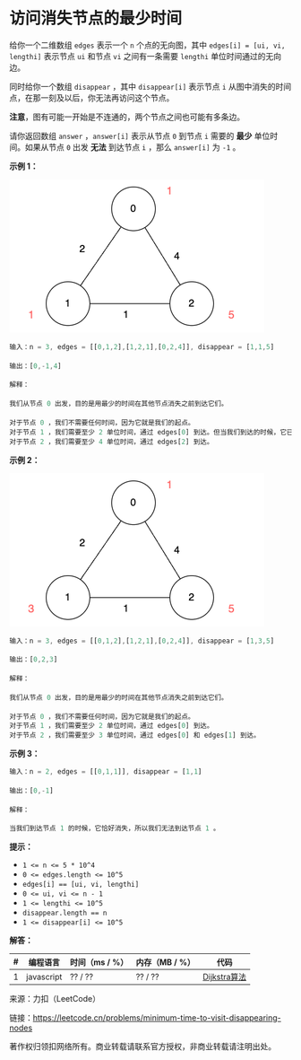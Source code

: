 # 访问消失节点的最少时间

给你一个二维数组 `edges` 表示一个 `n` 个点的无向图，其中 `edges[i] = [ui, vi, lengthi]` 表示节点 `ui` 和节点 `vi` 之间有一条需要 `lengthi` 单位时间通过的无向边。

同时给你一个数组 `disappear` ，其中 `disappear[i]` 表示节点 `i` 从图中消失的时间点，在那一刻及以后，你无法再访问这个节点。

**注意**，图有可能一开始是不连通的，两个节点之间也可能有多条边。

请你返回数组 `answer` ，`answer[i]` 表示从节点 `0` 到节点 `i` 需要的 **最少** 单位时间。如果从节点 `0` 出发 **无法** 到达节点 `i` ，那么 `answer[i]` 为 `-1` 。

**示例 1：**

![示例1](./eg1.png)

``` javascript
输入：n = 3, edges = [[0,1,2],[1,2,1],[0,2,4]], disappear = [1,1,5]

输出：[0,-1,4]

解释：

我们从节点 0 出发，目的是用最少的时间在其他节点消失之前到达它们。

对于节点 0 ，我们不需要任何时间，因为它就是我们的起点。
对于节点 1 ，我们需要至少 2 单位时间，通过 edges[0] 到达。但当我们到达的时候，它已经消失了，所以我们无法到达它。
对于节点 2 ，我们需要至少 4 单位时间，通过 edges[2] 到达。
```

**示例 2：**

![示例2](./eg2.png)

``` javascript
输入：n = 3, edges = [[0,1,2],[1,2,1],[0,2,4]], disappear = [1,3,5]

输出：[0,2,3]

解释：

我们从节点 0 出发，目的是用最少的时间在其他节点消失之前到达它们。

对于节点 0 ，我们不需要任何时间，因为它就是我们的起点。
对于节点 1 ，我们需要至少 2 单位时间，通过 edges[0] 到达。
对于节点 2 ，我们需要至少 3 单位时间，通过 edges[0] 和 edges[1] 到达。
```

**示例 3：**

``` javascript
输入：n = 2, edges = [[0,1,1]], disappear = [1,1]

输出：[0,-1]

解释：

当我们到达节点 1 的时候，它恰好消失，所以我们无法到达节点 1 。
```

**提示：**

- `1 <= n <= 5 * 10^4`
- `0 <= edges.length <= 10^5`
- `edges[i] == [ui, vi, lengthi]`
- `0 <= ui, vi <= n - 1`
- `1 <= lengthi <= 10^5`
- `disappear.length == n`
- `1 <= disappear[i] <= 10^5`

**解答：**

**#**|**编程语言**|**时间（ms / %）**|**内存（MB / %）**|**代码**
--|--|--|--|--
1|javascript|?? / ??|?? / ??|[Dijkstra算法](./javascript/ac_v1.js)

来源：力扣（LeetCode）

链接：https://leetcode.cn/problems/minimum-time-to-visit-disappearing-nodes

著作权归领扣网络所有。商业转载请联系官方授权，非商业转载请注明出处。
